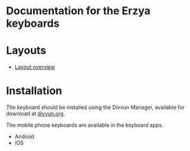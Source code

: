 # Documentation for the Erzya keyboards


# Layouts

-   [Layout overview](layout.md)

# Installation

The keyboard should be installed using the Divvun Manager, available for download at [divvun.org](https://divvun.org).

The mobile phone keyboards are available in the keyboard apps.
- Android
- iOS
